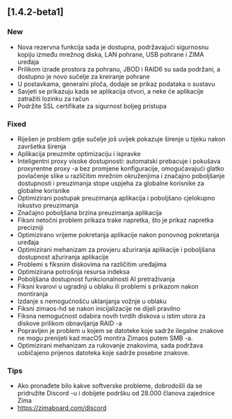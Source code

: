 ## [1.4.2-beta1]
### New
- Nova rezervna funkcija sada je dostupna, podržavajući sigurnosnu kopiju između mrežnog diska, LAN pohrane, USB pohrane i ZIMA uređaja
- Prilikom izrade prostora za pohranu, JBOD i RAID6 su sada podržani, a dostupno je novo sučelje za kreiranje pohrane
- U postavkama, generalni ploča, dodaje se prikaz podataka o sustavu
- Savjeti se prikazuju kada se aplikacija otvori, a neke će aplikacije zatražiti lozinku za račun
- Podržite SSL certifikate za sigurnost boljeg pristupa
### Fixed
- Riješen je problem gdje sučelje još uvijek pokazuje širenje u tijeku nakon završetka širenja
- Aplikacija preuzmite optimizaciju i ispravke
- Inteligentni proxy visoke dostupnosti: automatski prebacuje i pokušava proxyrentne proxy -a bez promjene konfiguracije, omogućavajući glatko povlačenje slike u različitim mrežnim okruženjima i značajno poboljšanje dostupnosti i preuzimanja stope uspjeha za globalne korisnike za globalne korisnike
- Optimizirani postupak preuzimanja aplikacija i poboljšano cjelokupno iskustvo preuzimanja
- Značajno poboljšana brzina preuzimanja aplikacija
- Fiksni netočni problem prikaza trake napretka, što je prikaz napretka precizniji
- Optimizirano vrijeme pokretanja aplikacije nakon ponovnog pokretanja uređaja
- Optimizirani mehanizam za provjeru ažuriranja aplikacije i poboljšana dostupnost ažuriranja aplikacije
- Problemi s fiksnim diskovima na različitim uređajima
- Optimizirana potrošnja resursa indeksa
- Poboljšana dostupnost funkcionalnosti AI pretraživanja
- Fiksni kvarovi u ugradnji u oblaku ili problemi s prikazom nakon montiranja
- Izdanje s nemogućnošću uklanjanja vožnje u oblaku
- Fiksni zimaos-hd se nakon inicijalizacije ne dijeli pravilno
- Fiksna nemogućnost odabira novih tvrdih diskova u istim utora za diskove prilikom obnavljanja RAID -a
- Popravljen je problem u kojem se datoteke koje sadrže ilegalne znakove ne mogu prenijeti kad macOS montira Zimaos putem SMB -a.
- Optimizirani mehanizam za rukovanje znakovima, sada podržava uobičajeno prijenos datoteka koje sadrže posebne znakove.
### Tips
- Ako pronađete bilo kakve softverske probleme, dobrodošli da se pridružite Discord -u i dobijete podršku od 28.000 članova zajednice Zima
- <a href = "https://zimaboard.com/discord" target = "_ blank" stil = "color: blue"> https://zimaboard.com/discord </a>
